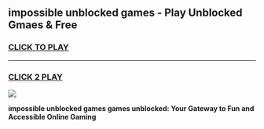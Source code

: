 
## impossible unblocked games - Play Unblocked Gmaes & Free
<h3>
<a href="https://premium.freeplayer.one?title=impossible_unblocked_games&ref=19F">CLICK TO PLAY</a></h3>
<hr>

<h3>
<a href="https://premium.freeplayer.one?title=impossible_unblocked_games&ref=19F">CLICK 2 PLAY</a>
  
</h3>

<a href="https://premium.freeplayer.one?title=impossible_unblocked_games&ref=19F/"><img src="https://clearcache.store/games.png"></a>


**impossible unblocked games games unblocked: Your Gateway to Fun and Accessible Online Gaming**
